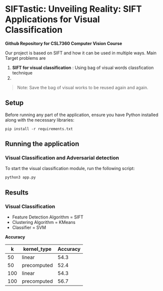 # SIFTastic: Unveiling Reality: SIFT Applications for Visual Classification

**Github Repository for CSL7360 Computer Vision Course**

Our project is based on SIFT and how it can be used in multiple ways. Main Target problems are
1.  **SIFT for visual classification** : Using bag of visual words classfication technique
2.  
> Note: Save the bag of visual works to be reused again and again.

## Setup

Before running any part of the application, ensure you have Python installed along with the necessary libraries:

```
pip install -r requirements.txt
```
## Running the application

### Visual Classification and Adversarial detection
To start the visual classification module, run the following script:
```
python3 app.py
```


## Results 

### Visual Classification
- Feature Detection Algorithm = SIFT
- Clustering Algorithm = KMeans
- Classifier = SVM

**Accuracy**

| k | kernel_type | Accuracy |
|---|-------------|----------|
| 50 | linear | 54.3 |
| 50 | precomputed | 52.4 |
| 100 | linear | 54.3 |
| 100 | precomputed | 56.7 |


